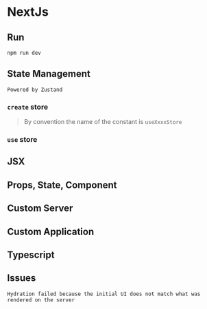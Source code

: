 # NextJs

## Run
```shell
npm run dev
```

## State Management

`Powered by Zustand`


###  `create` store
>By convention the name of the constant is `useXxxxStore`

 



### `use` store


## JSX
## Props, State, Component
## Custom Server
## Custom Application
## Typescript

## Issues

`Hydration failed because the initial UI does not match what was rendered on the server`


